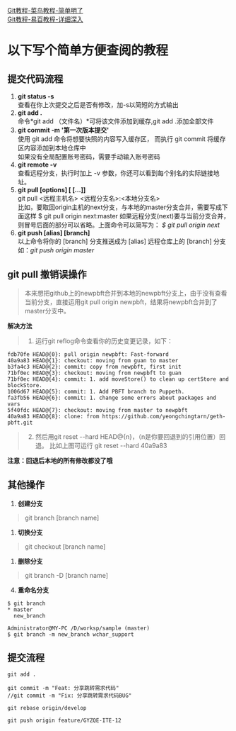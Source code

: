 [Git教程-菜鸟教程-简单明了](http://www.runoob.com/git/git-tutorial.html)  
[Git教程-易百教程-详细深入](https://www.yiibai.com/git/git_pull.html)

# 以下写个简单方便查阅的教程

## 提交代码流程
1. **git status -s**   
	查看在你上次提交之后是否有修改，加-s以简短的方式输出
2.  **git add .**   
	命令*git add （文件名）*可将该文件添加到缓存,git add .添加全部文件
3. **git commit -m '第一次版本提交'**   
	使用 git add 命令将想要快照的内容写入缓存区， 而执行 git commit 将缓存区内容添加到本地仓库中  
	如果没有全局配置账号密码，需要手动输入账号密码
4. **git remote -v**   
	查看远程分支，执行时加上 -v 参数，你还可以看到每个别名的实际链接地址。
5. **git pull [options] [<repository> [<refspec>…]]**  
	git pull <远程主机名> <远程分支名>:<本地分支名>  
	比如，要取回origin主机的next分支，与本地的master分支合并，需要写成下面这样 
	$ git pull origin next:master
	如果远程分支(next)要与当前分支合并，则冒号后面的部分可以省略。上面命令可以简写为：
	*$ git pull origin next*
6. **git push [alias] [branch]**   
	以上命令将你的 [branch] 分支推送成为 [alias] 远程仓库上的 [branch] 分支   
	如：*git push origin master*  

## git pull 撤销误操作  

> 本来想把github上的newpbft合并到本地的newpbft分支上，由于没有查看当前分支，直接运用git pull origin newpbft，结果将newpbft合并到了master分支中。

**解决方法**

> 1. 运行git reflog命令查看你的历史变更记录，如下：

```
fdb70fe HEAD@{0}: pull origin newpbft: Fast-forward
40a9a83 HEAD@{1}: checkout: moving from guan to master
b3fa4c3 HEAD@{2}: commit: copy from newpbft, first init
71bf0ec HEAD@{3}: checkout: moving from newpbft to guan
71bf0ec HEAD@{4}: commit: 1. add moveStore() to clean up certStore and blockStore.
1006d67 HEAD@{5}: commit: 1. Add PBFT branch to Puppeth.
fa3fb56 HEAD@{6}: commit: 1. change some errors about packages and vars
5f40fdc HEAD@{7}: checkout: moving from master to newpbft
40a9a83 HEAD@{8}: clone: from https://github.com/yeongchingtarn/geth-pbft.git
```

> 2. 然后用git reset --hard HEAD@{n}，（n是你要回退到的引用位置）回退。
比如上图可运行 git reset --hard 40a9a83

**注意：回退后本地的所有修改都没了哦**

## 其他操作
1. **创建分支**		
> git branch [branch name]  

1. **切换分支**		
> git checkout [branch name]  

1. **删除分支**		
> git branch -D [branch name]


4. **重命名分支**  

```
$ git branch
* master
  new_branch

Administrator@MY-PC /D/worksp/sample (master)
$ git branch -m new_branch wchar_support

``` 

## 提交流程
```
git add .

git commit -m "Feat: 分享跳转需求代码"
//git commit -m "Fix: 分享跳转需求代码BUG"

git rebase origin/develop

git push origin feature/GYZQE-ITE-12


``` 